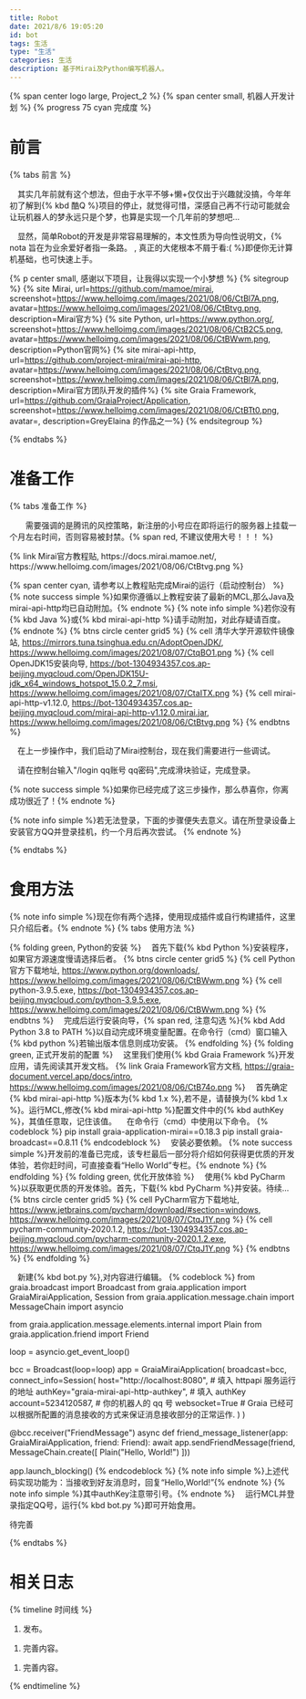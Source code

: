 ```yaml
---
title: Robot
date: 2021/8/6 19:05:20 
id: bot
tags: 生活
type: "生活"
categories: 生活
description: 基于Mirai及Python编写机器人。
---
```

{% span center logo large, Project_2 %}
{% span center small, 机器人开发计划 %}
{% progress 75 cyan 完成度 %}
# 前言 #
{% tabs 前言 %}
<!--tab 为什么要写Robot? -->
&ensp;&ensp;其实几年前就有这个想法，但由于水平不够+懒+仅仅出于兴趣就没搞，今年年初了解到{% kbd 酷Q %}项目的停止，就觉得可惜，深感自己再不行动可能就会让玩机器人的梦永远只是个梦，也算是实现一个几年前的梦想吧...
<!-- endtab -->
<!--tab 本文面对对象 -->
&ensp;&ensp;显然，简单Robot的开发是非常容易理解的，本文性质为导向性说明文，{% nota 旨在为业余爱好者指一条路。 , 真正的大佬根本不屑于看:( %}即便你无计算机基础，也可快速上手。
<!-- endtab -->
<!-- tab 鸣谢 -->
{% p center small, 感谢以下项目，让我得以实现一个小梦想 %}
{% sitegroup %}
{% site Mirai, url=https://github.com/mamoe/mirai, screenshot=https://www.helloimg.com/images/2021/08/06/CtBl7A.png, avatar=https://www.helloimg.com/images/2021/08/06/CtBtvg.png, description=Mirai官方%}
{% site Python, url=https://www.python.org/, screenshot=https://www.helloimg.com/images/2021/08/06/CtB2C5.png, avatar=https://www.helloimg.com/images/2021/08/06/CtBWwm.png, description=Python官网%}
{% site mirai-api-http, url=https://github.com/project-mirai/mirai-api-http, avatar=https://www.helloimg.com/images/2021/08/06/CtBtvg.png, screenshot=https://www.helloimg.com/images/2021/08/06/CtBl7A.png, description=Mirai官方团队开发的插件%}
{% site Graia Framework, url=https://github.com/GraiaProject/Application, screenshot=https://www.helloimg.com/images/2021/08/06/CtBTt0.png, avatar=, description=GreyElaina 的作品之一%}
{% endsitegroup %}
<!-- endtab -->
{% endtabs %}
# 准备工作 #
{% tabs 准备工作 %}
<!--tab 准备一个QQ号 -->
<p style="text-indent:2em">需要强调的是腾讯的风控策略，新注册的小号应在即将运行的服务器上挂载一个月左右时间，否则容易被封禁。{% span red, 不建议使用大号！！！ %}</p>
<!-- endtab -->
<!--tab 运行Mirai -->
{% link Mirai官方教程贴, https://docs.mirai.mamoe.net/, https://www.helloimg.com/images/2021/08/06/CtBtvg.png %}


{% span center cyan, 请参考以上教程贴完成Mirai的运行（启动控制台） %}
{% note success simple %}如果你遵循以上教程安装了最新的MCL,那么Java及mirai-api-http均已自动附加。{% endnote %}
{% note info simple %}若你没有{% kbd Java %}或{% kbd mirai-api-http %}请手动附加，对此存疑请百度。{% endnote %}
{% btns circle center grid5 %}
{% cell 清华大学开源软件镜像站, https://mirrors.tuna.tsinghua.edu.cn/AdoptOpenJDK/, https://www.helloimg.com/images/2021/08/07/CtqBO1.png %}
{% cell OpenJDK15安装向导, https://bot-1304934357.cos.ap-beijing.myqcloud.com/OpenJDK15U-jdk_x64_windows_hotspot_15.0.2_7.msi, https://www.helloimg.com/images/2021/08/07/CtaITX.png %}
{% cell mirai-api-http-v1.12.0, https://bot-1304934357.cos.ap-beijing.myqcloud.com/mirai-api-http-v1.12.0.mirai.jar, https://www.helloimg.com/images/2021/08/06/CtBtvg.png %}
{% endbtns %}
<!-- endtab -->
<!--tab 调试 -->
&ensp;&ensp;在上一步操作中，我们启动了Mirai控制台，现在我们需要进行一些调试。


&ensp;&ensp;请在控制台输入"/login qq账号 qq密码",完成滑块验证，完成登录。

{% note success simple %}如果你已经完成了这三步操作，那么恭喜你，你离成功很近了！{% endnote %}


{% note info simple %}若无法登录，下面的步骤便失去意义。请在所登录设备上安装官方QQ并登录挂机，约一个月后再次尝试。
{% endnote %}


<!-- endtab -->
{% endtabs %}
# 食用方法 #
{% note info simple %}现在你有两个选择，使用现成插件或自行构建插件，这里只介绍后者。{% endnote %}
{% tabs 使用方法 %}
<!--tab 安装Python并进行配置 -->
{% folding green, Python的安装 %}
&ensp;&ensp;首先下载{% kbd Python %}安装程序，如果官方源速度慢请选择后者。
{% btns circle center grid5 %}
{% cell Python官方下载地址, https://www.python.org/downloads/, https://www.helloimg.com/images/2021/08/06/CtBWwm.png %}
{% cell python-3.9.5.exe, https://bot-1304934357.cos.ap-beijing.myqcloud.com/python-3.9.5.exe, https://www.helloimg.com/images/2021/08/06/CtBWwm.png %}
{% endbtns %}
&ensp;&ensp;完成后运行安装向导，{% span red, 注意勾选 %}{% kbd Add Python 3.8 to PATH %}以自动完成环境变量配置。在命令行（cmd）窗口输入{% kbd python %}若输出版本信息则成功安装。
{% endfolding %}
{% folding green, 正式开发前的配置 %}
&ensp;&ensp;这里我们使用{% kbd Graia Framework %}开发应用，请先阅读其开发文档。
{% link Graia Framework官方文档, https://graia-document.vercel.app/docs/intro, https://www.helloimg.com/images/2021/08/06/CtB74o.png %}
&ensp;&ensp;首先确定{% kbd mirai-api-http %}版本为{% kbd 1.x %},若不是，请替换为{% kbd 1.x %}。运行MCL,修改{% kbd mirai-api-http %}配置文件中的{% kbd authKey %}，其值任意取，记住该值。
&ensp;&ensp;在命令行（cmd）中使用以下命令。
{% codeblock %}
pip install graia-application-mirai==0.18.3
pip install graia-broadcast==0.8.11
{% endcodeblock %}
&ensp;&ensp;安装必要依赖。
{% note success simple %}开发前的准备已完成，该专栏最后一部分将介绍如何获得更优质的开发体验，若你赶时间，可直接查看“Hello World”专栏。{% endnote %}
{% endfolding %}
{% folding green, 优化开放体验 %}
&ensp;&ensp;使用{% kbd PyCharm %}以获取更优质的开发体验。首先，下载{% kbd PyCharm %}并安装。待续...
{% btns circle center grid5 %}
{% cell PyCharm官方下载地址, https://www.jetbrains.com/pycharm/download/#section=windows, https://www.helloimg.com/images/2021/08/07/CtqJ1Y.png %}
{% cell pycharm-community-2020.1.2, https://bot-1304934357.cos.ap-beijing.myqcloud.com/pycharm-community-2020.1.2.exe, https://www.helloimg.com/images/2021/08/07/CtqJ1Y.png %}
{% endbtns %}
{% endfolding %}
<!-- endtab -->
<!--tab Hello World -->
&ensp;&ensp;新建{% kbd bot.py %},对内容进行编辑。
{% codeblock %}
from graia.broadcast import Broadcast
from graia.application import GraiaMiraiApplication, Session
from graia.application.message.chain import MessageChain
import asyncio

from graia.application.message.elements.internal import Plain
from graia.application.friend import Friend

loop = asyncio.get_event_loop()

bcc = Broadcast(loop=loop)
app = GraiaMiraiApplication(
    broadcast=bcc,
    connect_info=Session(
        host="http://localhost:8080", # 填入 httpapi 服务运行的地址
        authKey="graia-mirai-api-http-authkey", # 填入 authKey
        account=5234120587, # 你的机器人的 qq 号
        websocket=True # Graia 已经可以根据所配置的消息接收的方式来保证消息接收部分的正常运作.
    )
)

@bcc.receiver("FriendMessage")
async def friend_message_listener(app: GraiaMiraiApplication, friend: Friend):
    await app.sendFriendMessage(friend, MessageChain.create([
        Plain("Hello, World!")
    ]))

app.launch_blocking()
{% endcodeblock %}
{% note info simple %}上述代码实现功能为：当接收到好友消息时，回复“Hello,World!”{% endnote %}
{% note info simple %}其中authKey注意带引号。{% endnote %}
&ensp;&ensp;运行MCL并登录指定QQ号，运行{% kbd bot.py %}即可开始食用。
<!-- endtab -->
<!--tab 进阶 -->
待完善
<!-- endtab -->
{% endtabs %}
# 相关日志 #
{% timeline 时间线 %}

<!-- timeline 2021/8/6 21:09:09  [1.0] -->

1. 发布。

<!-- endtimeline -->

<!-- timeline 2021/8/7 13:43:53  [1.1] -->

1. 完善内容。

<!-- endtimeline -->

<!-- timeline 2021/8/7 17:23:24   [1.2] -->

1. 完善内容。

<!-- endtimeline -->

{% endtimeline %}

